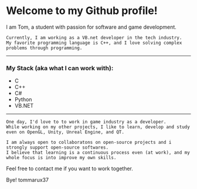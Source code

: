
Welcome to my Github profile!
===
I am Tom, a student with passion for software and game development.

``` 
Currently, I am working as a VB.net developer in the tech industry.
My favorite programming language is C++, and I love solving complex problems through programming.
```

---
### My Stack (aka what I can work with):
  * C
  * C++
  * C#
  * Python
  * VB.NET  
---

``` 
One day, I'd love to to work in game industry as a developer.
While working on my other projects, I like to learn, develop and study even on OpenGL, Unity, Unreal Engine, and QT.

I am always open to collaboratons on open-source projects and i strongly support open-source softwares.
I believe that learning is a continuous process even (at work), and my whole focus is into improve my own skills.
```

Feel free to contact me if you want to work together.

Bye!
tommarux37



